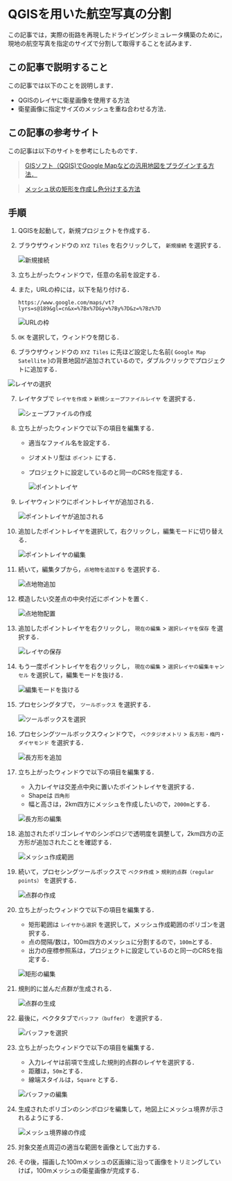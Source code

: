 # QGISを用いた航空写真の分割

この記事では，実際の街路を再現したドライビングシミュレータ構築のために，現地の航空写真を指定のサイズで分割して取得することを試みます．

## この記事で説明すること
この記事では以下のことを説明します．
- QGISのレイヤに衛星画像を使用する方法
- 衛星画像に指定サイズのメッシュを重ね合わせる方法．

## この記事の参考サイト
この記事は以下のサイトを参考にしたものです．

> [GISソフト（QGIS)でGoogle Mapなどの汎用地図をプラグインする方法．](https://qiita.com/nigo1973/items/cb023983a498bcf8e73f)

> [メッシュ状の矩形を作成し色分けする方法](https://qiita.com/s-mizumoto/items/46a7561f5be00ea448b0)



## 手順

1. QGISを起動して，新規プロジェクトを作成する．
2. ブラウザウィンドウの `XYZ Tiles` を右クリックして， `新規接続` を選択する．

    ![新規接続](./figures/1_1/1_1_1.png)
    
3. 立ち上がったウィンドウで，任意の名前を設定する．
4. また，URLの枠には，以下を貼り付ける．
    
    ```plain text
    https://www.google.com/maps/vt?lyrs=s@189&gl=cn&x=%7Bx%7D&y=%7By%7D&z=%7Bz%7D
    ```
    ![URLの枠](./figures/1_1/1_1_2.png)

5.  `OK` を選択して，ウィンドウを閉じる．
6. ブラウザウィンドウの `XYZ Tiles` に先ほど設定した名前( `Google Map Satellite` )の背景地図が追加されているので，ダブルクリックでプロジェクトに追加する．
    
![レイヤの選択](./figures/1_1/1_1_3.png)

    
7. レイヤタブで `レイヤを作成` > `新規シェープファイルレイヤ` を選択する．

    ![シェープファイルの作成](./figures/1_1/1_1_4.png)

    
8. 立ち上がったウィンドウで以下の項目を編集する．
    - 適当なファイル名を設定する．
    - ジオメトリ型は `ポイント` にする．
    - プロジェクトに設定しているのと同一のCRSを指定する．

        ![ポイントレイヤ](./figures/1_1/1_1_5.png)

        
9. レイヤウィンドウにポイントレイヤが追加される．

    ![ポイントレイヤが追加される](./figures/1_1/1_1_6.png)

    
10. 追加したポイントレイヤを選択して，右クリックし，編集モードに切り替える．
    
    ![ポイントレイヤの編集](./figures/1_1/1_1_7.png)

    
11. 続いて，編集タブから，`点地物を追加する` を選択する．
    
    ![点地物追加](./figures/1_1/1_1_8.png)

    
12. 模造したい交差点の中央付近にポイントを置く．
    
    ![点地物配置](./figures/1_1/1_1_9.png)

    
13. 追加したポイントレイヤを右クリックし， `現在の編集` > `選択レイヤを保存` を選択する．
    
    ![レイヤの保存](./figures/1_1/1_1_10.png)

14. もう一度ポイントレイヤを右クリックし， `現在の編集` > `選択レイヤの編集キャンセル` を選択して，編集モードを抜ける．
    
    ![編集モードを抜ける](./figures/1_1/1_1_11.png)

14. プロセシングタブで， `ツールボックス` を選択する．
    
    ![ツールボックスを選択](./figures/1_1/1_1_12.png)

    
15. プロセシングツールボックスウィンドウで， `ベクタジオメトリ` > `長方形・楕円・ダイヤモンド` を選択する．
    
    ![長方形を追加](./figures/1_1/1_1_13.png)

    
16. 立ち上がったウィンドウで以下の項目を編集する．
    - 入力レイヤは交差点中央に置いたポイントレイヤを選択する．
    - Shapeは `四角形`
    - 幅と高さは，2km四方にメッシュを作成したいので，`2000m`とする．
        
    ![長方形の編集](./figures/1_1/1_1_14.png)
        
17. 追加されたポリゴンレイヤのシンポロジで透明度を調整して，2km四方の正方形が追加されたことを確認する．
    
    ![メッシュ作成範囲](./figures/1_1/1_1_15.png)
    
18. 続いて，プロセシングツールボックスで `ベクタ作成` > `規則的点群（regular points）` を選択する．
    
    ![点群の作成](./figures/1_1/1_1_16.png)
    
19. 立ち上がったウィンドウで以下の項目を編集する．
    - 矩形範囲は `レイヤから選択` を選択して，メッシュ作成範囲のポリゴンを選択する．
    - 点の間隔/数は，100m四方のメッシュに分割するので，`100m`とする．
    - 出力の座標参照系は，プロジェクトに設定しているのと同一のCRSを指定する．
        
    ![矩形の編集](./figures/1_1/1_1_17.png)
        
20. 規則的に並んだ点群が生成される．
    
    ![点群の生成](./figures/1_1/1_1_18.png)
    
21. 最後に，ベクタタブで`バッファ（buffer）` を選択する．
    
    ![バッファを選択](./figures/1_1/1_1_19.png)

    
22. 立ち上がったウィンドウで以下の項目を編集する．
    - 入力レイヤは前項で生成した規則的点群のレイヤを選択する．
    - 距離は，`50m`とする．
    - 線端スタイルは，`Square` とする．
        
    ![バッファの編集](./figures/1_1/1_1_20.png)

        
23. 生成されたポリゴンのシンポロジを編集して，地図上にメッシュ境界が示されるようにする．
    
    ![メッシュ境界線の作成](./figures/1_1/1_1_21.png)
    
24. 対象交差点周辺の適当な範囲を画像として出力する．
24. その後，描画した100mメッシュの区画線に沿って画像をトリミングしていけば，100mメッシュの衛星画像が完成する．
